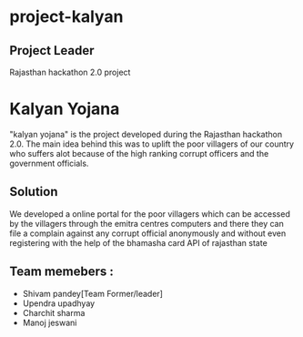 # project-kalyan
<h2>Project Leader </h2>
Rajasthan hackathon 2.0 project

<h1> Kalyan Yojana </h1>

<p> "kalyan yojana" is the project developed during the Rajasthan hackathon 2.0. The main idea behind this was to uplift the poor villagers 
of our country who suffers alot because of the high ranking corrupt officers and the government officials.</p>

<h2> Solution </h2>
<p> We developed a online portal for the poor villagers which can be accessed by the villagers through the emitra centres computers and there they
can file a complain against any corrupt official anonymously and without even registering with the help of the bhamasha card API of rajasthan state</p>

<h2> Team memebers :</h2>
<ul>
  <li>Shivam pandey[Team Former/leader]</li>
  <li>Upendra upadhyay</li>
<li>Charchit sharma </li>
<li>Manoj jeswani</li>
</ul>

